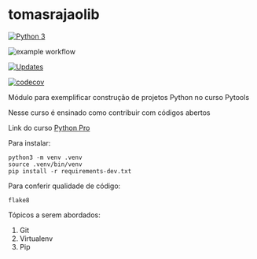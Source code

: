 # tomasrajaolib
[![Python 3](https://pyup.io/repos/github/tomasrajao/tomasrajaolib/python-3-shield.svg)](https://pyup.io/repos/github/tomasrajao/tomasrajaolib/)

![example workflow](https://github.com/tomasrajao/tomasrajaolib/actions/workflows/test.yml/badge.svg)

[![Updates](https://pyup.io/repos/github/tomasrajao/tomasrajaolib/shield.svg)](https://pyup.io/repos/github/tomasrajao/tomasrajaolib/)

[![codecov](https://codecov.io/gh/tomasrajao/tomasrajaolib/branch/main/graph/badge.svg?token=D3L9PMGK7P)](https://codecov.io/gh/tomasrajao/tomasrajaolib)


Módulo para exemplificar construção de projetos Python no curso Pytools

Nesse curso é ensinado como contribuir com códigos abertos

Link do curso [Python Pro](https://plataforma.dev.pro.br)

Para instalar:
```
python3 -m venv .venv
source .venv/bin/venv
pip install -r requirements-dev.txt
```
Para conferir qualidade de código:
```git
flake8
```

Tópicos a serem abordados:
1. Git
2. Virtualenv
3. Pip